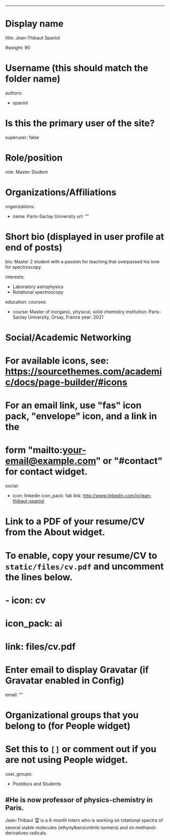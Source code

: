 
---
# Display name
title: Jean-Thibaut Spaniol 

#weight: 90

# Username (this should match the folder name)
authors:
- spaniol

# Is this the primary user of the site?
superuser: false

# Role/position
role: Master Student

# Organizations/Affiliations
organizations:
- name: Paris-Saclay University
  url: ""

# Short bio (displayed in user profile at end of posts)
bio: Master 2 student with a passion for teaching that overpassed his love for spectroscopy.

interests:
- Laboratory astrophysics
- Rotational spectroscopy

education:
  courses:
  - course: Master of inorganic, physical, solid chemistry
    institution: Paris-Saclay University, Orsay, France
    year: 2021


# Social/Academic Networking
# For available icons, see: https://sourcethemes.com/academic/docs/page-builder/#icons
#   For an email link, use "fas" icon pack, "envelope" icon, and a link in the
#   form "mailto:your-email@example.com" or "#contact" for contact widget.
social:
 - icon: linkedin
   icon_pack: fab
   link: http://www.linkedin.com/in/jean-thibaut-spaniol

# Link to a PDF of your resume/CV from the About widget.
# To enable, copy your resume/CV to `static/files/cv.pdf` and uncomment the lines below.
# - icon: cv
#   icon_pack: ai
#   link: files/cv.pdf

# Enter email to display Gravatar (if Gravatar enabled in Config)
email: ""

# Organizational groups that you belong to (for People widget)
#   Set this to `[]` or comment out if you are not using People widget.
user_groups:
- Postdocs and Students

#He is now professor of physics-chemistry in Paris. 
---

Jean-Thibaut :trophy: is a 6-month intern who is working on rotational spectra of several stable molecules (ethynylbenzonitrile isomers) and on methanol-derivatives radicals. 
